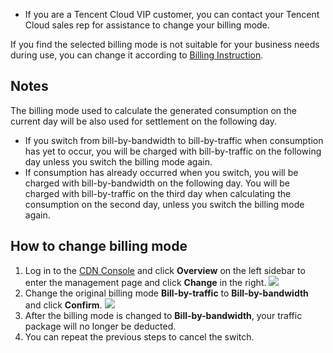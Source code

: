 - If you are a Tencent Cloud VIP customer, you can contact your Tencent Cloud sales rep for assistance to change your billing mode.

If you find the selected billing mode is not suitable for your business needs during use, you can change it according to [Billing Instruction](https://intl.cloud.tencent.com/document/product/228/2949).

## Notes
The billing mode used to calculate the generated consumption on the current day will be also used for settlement on the following day.
+ If you switch from bill-by-bandwidth to bill-by-traffic when consumption has yet to occur, you will be charged with bill-by-traffic on the following day unless you switch the billing mode again.
+ If consumption has already occurred when you switch, you will be charged with bill-by-bandwidth on the following day. You will be charged with bill-by-traffic on the third day when calculating the consumption on the second day, unless you switch the billing mode again.

## How to change billing mode
1. Log in to the [CDN Console](https://console.cloud.tencent.com/cdn) and click **Overview** on the left sidebar to enter the management page and click **Change** in the right.
 ![](https://main.qcloudimg.com/raw/1c74aed03457752b4831ad0ec91cedb0.png)
2. Change the original billing mode **Bill-by-traffic** to **Bill-by-bandwidth** and click **Confirm**.
![](https://main.qcloudimg.com/raw/cc9722cc784b4c3591c95443c184b0a4.png)
3. After the billing mode is changed to **Bill-by-bandwidth**, your traffic package will no longer be deducted.
4. You can repeat the previous steps to cancel the switch.
